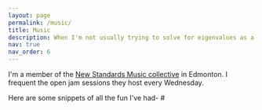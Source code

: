 ```yaml
---
layout: page
permalink: /music/
title: Music
description: When I'm not usually trying to solve for eigenvalues as a physicist, I try to come up with cool basslines as a bassist.
nav: true
nav_order: 6
---
```

 I'm a member of the [New Standards Music collective](https://www.instagram.com/new.standards.music/?hl=en) in Edmonton. I frequent the open jam sessions they host every Wednesday.
 
Here are some snippets of all the fun I've had- #
